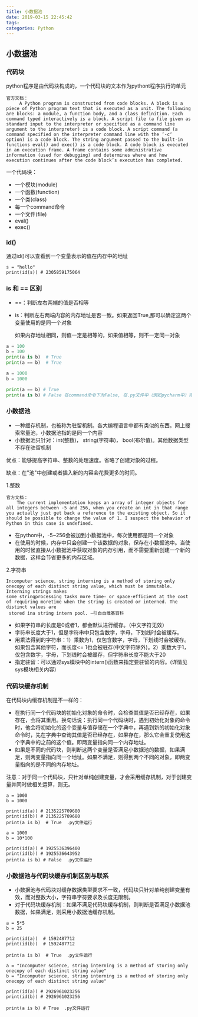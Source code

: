 ```yaml
---
title: 小数据池
date: 2019-03-15 22:45:42
tags:
categories: Python
---
```


## 小数据池

### 代码块

  python程序是由代码块构成的，一个代码块的文本作为pythont程序执行的单元

```
官方文档：
     A Python program is constructed from code blocks. A block is a piece of Python program text that is executed as a unit. The following are blocks: a module, a function body, and a class definition. Each command typed interactively is a block. A script file (a file given as standard input to the interpreter or specified as a command line argument to the interpreter) is a code block. A script command (a command specified on the interpreter command line with the ‘-c‘ option) is a code block. The string argument passed to the built-in functions eval() and exec() is a code block. A code block is executed in an execution frame. A frame contains some administrative information (used for debugging) and determines where and how execution continues after the code block’s execution has completed.
```

一个代码块：

- 一个模块(module)
- 一个函数(function)
- 一个类(class)
- 每一个command命令
- 一个文件(file)
- eval()
- exec()



### id()

  通过id()可以查看到一个变量表示的值在内存中的地址

```
s = "hello"
print(id(s)) # 2305859175064
```



### is 和 == 区别

- ==：判断左右两端的值是否相等
- is：判断左右两端内容的内存地址是否一致。如果返回True,那可以确定这两个变量使用的是同一个对象

  如果内存地址相同，则值一定是相等的，如果值相等，则不一定同一对象

```python
a = 100
b = 100
print(a is b)  # True
print(a == b)  # True
```

```python
a = 1000
b = 1000

print(a == b) # True
print(a is b) # False 在command命令下为False, 在.py文件中（例如pycharm中）得到的结果为True。（详情见下面）
```



### 小数据池

- 一种缓存机制，也被称为驻留机制。各大编程语言中都有类似的东西。网上搜索常量池，小数据池指的是同一个内容
- 小数据池只针对：int(整数)， string(字符串)， bool(布尔值)。其他数据类型不存在驻留机制

优点：能够提高字符串、整数的处理速度。省略了创建对象的过程。

缺点：在"池"中创建或者插入新的内容会花费更多的时间。

1.整数

```
官方文档：
    The current implementation keeps an array of integer objects for all integers between -5 and 256, when you create an int in that range you actually just get back a reference to the existing object. So it should be possible to change the value of 1. I suspect the behavior of Python in this case is undefined.
```

- 在python中，-5~256会被加到小数据池中，每次使用都是同一个对象
- 在使用的时候，内存中只会创建一个该数据的对象，保存在小数据池中。当使用的时候直接从小数据池中获取对象的内存引用，而不需要重新创建一个新的数据，这样会节省更多的内存区域。

2.字符串

```
Incomputer science, string interning is a method of storing only onecopy of each distinct string value, which must be immutable. Interning strings makes 
some stringprocessing tasks more time- or space-efficient at the cost of requiring moretime when the string is created or interned. The distinct values are
 stored ina string intern pool. –引⾃自维基百科
```

- 如果字符串的长度是0或者1，都会默认进行缓存。（中文字符无效）
- 字符串长度大于1，但是字符串中只包含数字，字母，下划线时会被缓存。
- 用乘法得到的字符串：1）乘数为1，仅包含数字，字母，下划线时会被缓存。如果包含其他字符，而长度<= 1也会被驻存(中文字符除外)。2）乘数大于1，仅包含数字，字母，下划线时会被缓存，但字符串长度不能大于20
- 指定驻留：可以通过sys模块中的intern()函数来指定要驻留的内容。(详情见sys模块相关内容)



### 代码块缓存机制

  在代码块内缓存机制是不一样的：

- 在执行同一个代码块的初始化对象的命令时，会检查其值是否已经存在，如果存在，会将其重用。换句话说：执行同一个代码块时，遇到初始化对象的命令时，他会将初始化的这个变量与值存储在一个字典中，再遇到新的初始化对象命令时，先在字典中查询其值是否已经存在，如果存在，那么它会重复使用这个字典中的之前的这个值。即两变量指向同一个内存地址。
- 如果是不同的代码块，则判断这两个变量是否满足小数据池的数据，如果满足，则两变量指向同一个地址。如果不满足，则得到两个不同的对象，即两变量指向的是不同的内存地址。

注意：对于同一个代码块，只针对单纯创建变量，才会采用缓存机制，对于创建变量并同时做相关运算，则无。

```
a = 1000
b = 1000

print(id(a)) # 2135225709680
print(id(b)) # 2135225709680
print(a is b)  # True  .py文件运行
```

```
a = 1000
b = 10*100

print(id(a)) # 1925536396400
print(id(b)) # 1925536643952
print(a is b) # False  .py文件运行
```



### 小数据池与代码块缓存机制区别与联系

- 小数据池与代码块对缓存数据类型要求不一致，代码块只针对单纯创建变量有效，而对整数大小，字符串字符要求及长度无限制。
- 对于代码块缓存机制：如果不满足代码块缓存机制，则判断是否满足小数据池数据，如果满足，则采用小数据池缓存机制。

```
a = 5*5
b = 25

print(id(a))  # 1592487712
print(id(b))  # 1592487712

print(a is b)  # True  .py文件运行
```

```
a = "Incomputer science, string interning is a method of storing only onecopy of each distinct string value"
b = "Incomputer science, string interning is a method of storing only onecopy of each distinct string value"

print(id(a)) # 2926961023256
print(id(b)) # 2926961023256

print(a is b) # True  .py文件运行
```
